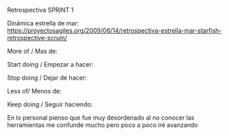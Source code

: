 Retrospectiva SPRINT 1 

Dinámica estrella de mar: https://proyectosagiles.org/2009/06/14/retrospectiva-estrella-mar-starfish-retrospective-scrum/

More of / Mas de:

Start doing / Empezar a hacer:

Stop doing / Dejar de hacer:

Less of/ Menos de:

Keep doing / Seguir haciendo:

En lo personal pienso que fue muy desordenado al no conocer las herramientas me confunde mucho pero poco a poco iré avanzando
